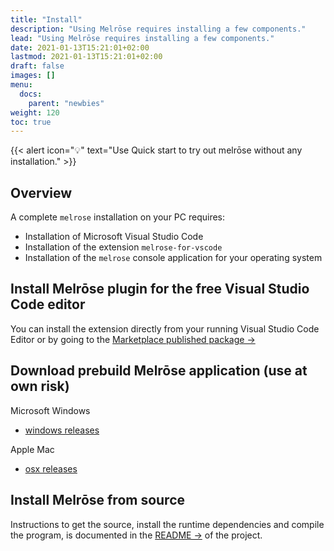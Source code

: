 ```yaml
---
title: "Install"
description: "Using Melrōse requires installing a few components."
lead: "Using Melrōse requires installing a few components."
date: 2021-01-13T15:21:01+02:00
lastmod: 2021-01-13T15:21:01+02:00
draft: false
images: []
menu:
  docs:
    parent: "newbies"
weight: 120
toc: true
---
```


{{< alert icon="💡" text="Use Quick start to try out melrōse without any installation." >}}

## Overview

A complete `melrose` installation on your PC requires:

- Installation of Microsoft Visual Studio Code
- Installation of the extension `melrose-for-vscode`
- Installation of the `melrose` console application for your operating system

## Install Melrōse plugin for the free Visual Studio Code editor

You can install the extension directly from your running Visual Studio Code Editor or by going to the [Marketplace published package →](https://marketplace.visualstudio.com/items?itemName=EMicklei.melrose-for-vscode)


## Download prebuild Melrōse application (use at own risk)

Microsoft Windows

- [windows releases](https://github.com/emicklei/melrose-windows/releases)

Apple Mac

- [osx releases](https://github.com/emicklei/melrose-osx/releases)


## Install Melrōse from source

Instructions to get the source, install the runtime dependencies and compile the program, is documented in the [README →](https://github.com/emicklei/melrose) of the project.